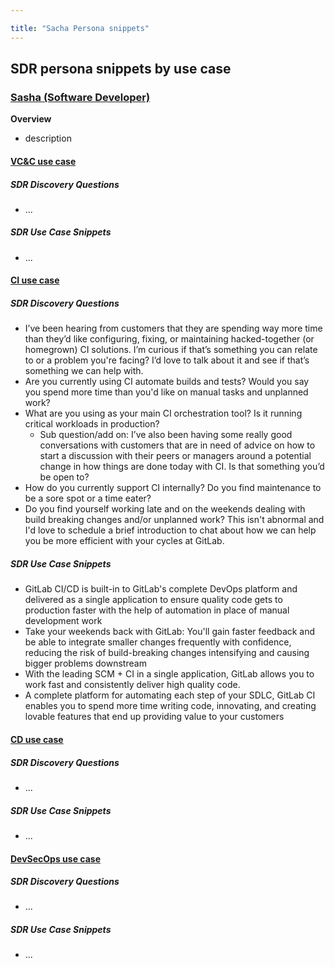 ```yaml
---

title: "Sacha Persona snippets"
---
```








## SDR persona snippets by use case

### [Sasha (Software Developer)](/handbook/product/personas/#sasha-software-developer)

**Overview**

- description

#### [VC&C use case](/handbook/marketing/brand-and-product-marketing/product-and-solution-marketing/usecase-gtm/version-control-collaboration/#personas)

##### SDR Discovery Questions

- ...

##### SDR Use Case Snippets

- ...

#### [CI use case](/handbook/marketing/brand-and-product-marketing/product-and-solution-marketing/usecase-gtm/ci/#personas)

##### SDR Discovery Questions

- I’ve been hearing from customers that they are spending way more time than they’d like configuring, fixing, or maintaining hacked-together (or homegrown) CI solutions. I’m curious if that’s something you can relate to or a problem you're facing? I’d love to talk about it and see if that’s something we can help with.
- Are you currently using CI automate builds and tests? Would you say you spend more time than you'd like on manual tasks and unplanned work?
- What are you using as your main CI orchestration tool? Is it running critical workloads in production?
   - Sub question/add on: I’ve also been having some really good conversations with customers that are in need of advice on how to start a discussion with their peers or managers around a potential change in how things are done today with CI. Is that something you’d be open to?
- How do you currently support CI internally? Do you find maintenance to be a sore spot or a time eater?
- Do you find yourself working late and on the weekends dealing with build breaking changes and/or unplanned work? This isn't abnormal and I'd love to schedule a brief introduction to chat about how we can help you be more efficient with your cycles at GitLab.

##### SDR Use Case Snippets

- GitLab CI/CD is built-in to GitLab's complete DevOps platform and delivered as a single application to ensure quality code gets to production faster with the help of automation in place of manual development work
- Take your weekends back with GitLab: You'll gain faster feedback and be able to integrate smaller changes frequently with confidence, reducing the risk of build-breaking changes intensifying and causing bigger problems downstream
- With the leading SCM + CI in a single application, GitLab allows you to work fast and consistently deliver high quality code.
- A complete platform for automating each step of your SDLC, GitLab CI enables you to spend more time writing code, innovating, and creating lovable features that end up providing value to your customers

#### [CD use case](/handbook/marketing/brand-and-product-marketing/product-and-solution-marketing/usecase-gtm/cd/#personas)

##### SDR Discovery Questions

- ...

##### SDR Use Case Snippets

- ...

#### [DevSecOps use case](/handbook/marketing/brand-and-product-marketing/product-and-solution-marketing/usecase-gtm/devsecops/#personas)

##### SDR Discovery Questions

- ...

##### SDR Use Case Snippets

- ...
